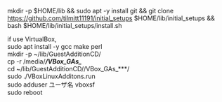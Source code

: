 mkdir -p $HOME/lib && sudo apt -y install git && git clone https://github.com/tilmitt11191/initial_setups $HOME/lib/initial_setups && bash $HOME/lib/initial_setups/install.sh


if use VirtualBox,  
sudo apt install -y gcc make perl  
mkdir -p ~/lib/GuestAdditionCD/  
cp -r /media/***/VBox_GAs_***  
cd ~/lib/GuestAdditionCD//VBox_GAs_***/  
sudo ./VBoxLinuxAdditons.run  
sudo adduser ユーザ名 vboxsf  
sudo reboot  